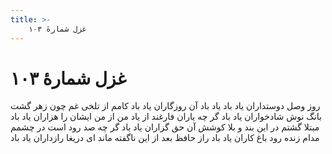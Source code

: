```yaml
---
title: >-
    غزل شمارهٔ ۱۰۳
---
```

# غزل شمارهٔ ۱۰۳

روز وصل دوستداران یاد باد
یاد باد آن روزگاران یاد باد
کامم از تلخی غم چون زهر گشت
بانگ نوش شادخواران یاد باد
گر چه یاران فارغند از یاد من
از من ایشان را هزاران یاد باد
مبتلا گشتم در این بند و بلا
کوشش آن حق گزاران یاد باد
گر چه صد رود است در چشمم مدام
زنده رود باغ کاران یاد باد
راز حافظ بعد از این ناگفته ماند
ای دریغا رازداران یاد باد
